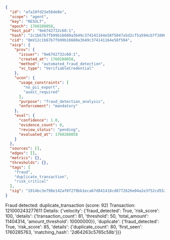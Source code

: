 ```json
{
  "id": "afa19fd23e56de0e",
  "scope": "agent",
  "key": "RESULT",
  "epoch": 1760288058,
  "host_pid": "9e6742732c60:1",
  "hash": "2c1b67b7fb99b16680a3b49c374141164e58f5047a5d2cf5a594cb7f1000f8d2",
  "cid": "QmV12c1b67b7fb99b16680a3b49c374141164e58f504",
  "aicp": {
    "prov": {
      "issuer": "9e6742732c60:1",
      "created_at": 1760288058,
      "method": "automated_fraud_detection",
      "vc_type": "VerifiableCredential"
    },
    "ucon": {
      "usage_constraints": [
        "no_pii_export",
        "audit_required"
      ],
      "purpose": "fraud_detection_analysis",
      "enforcement": "mandatory"
    },
    "eval": {
      "confidence": 1.0,
      "evidence_count": 0,
      "review_status": "pending",
      "evaluated_at": 1760288058
    }
  },
  "sources": [],
  "edges": [],
  "metrics": {},
  "thresholds": {},
  "tags": [
    "fraud",
    "duplicate_transaction",
    "risk_critical"
  ],
  "sig": "1914bc3e798e142af0f279bb1eca67d841418cd0772626e04a2e3f52cd552510"
}
```

Fraud detected: duplicate_transaction (score: 92)
Transaction: 121000243277611
Details: {'velocity': {'fraud_detected': True, 'risk_score': 100, 'details': {'transaction_count': 81, 'threshold': 50, 'total_amount': 11404314, 'amount_threshold': 10000000}}, 'duplicate': {'fraud_detected': True, 'risk_score': 85, 'details': {'duplicate_count': 80, 'first_seen': 1760285763, 'matching_hash': '2d64263c5765c58b'}}}